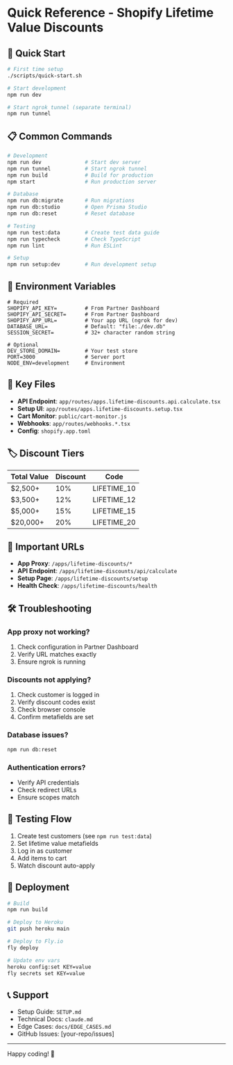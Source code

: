 # Quick Reference - Shopify Lifetime Value Discounts

## 🚀 Quick Start

```bash
# First time setup
./scripts/quick-start.sh

# Start development
npm run dev

# Start ngrok tunnel (separate terminal)
npm run tunnel
```

## 📋 Common Commands

```bash
# Development
npm run dev              # Start dev server
npm run tunnel           # Start ngrok tunnel
npm run build            # Build for production
npm start                # Run production server

# Database
npm run db:migrate       # Run migrations
npm run db:studio        # Open Prisma Studio
npm run db:reset         # Reset database

# Testing
npm run test:data        # Create test data guide
npm run typecheck        # Check TypeScript
npm run lint             # Run ESLint

# Setup
npm run setup:dev        # Run development setup
```

## 🔧 Environment Variables

```env
# Required
SHOPIFY_API_KEY=         # From Partner Dashboard
SHOPIFY_API_SECRET=      # From Partner Dashboard
SHOPIFY_APP_URL=         # Your app URL (ngrok for dev)
DATABASE_URL=            # Default: "file:./dev.db"
SESSION_SECRET=          # 32+ character random string

# Optional
DEV_STORE_DOMAIN=        # Your test store
PORT=3000                # Server port
NODE_ENV=development     # Environment
```

## 📁 Key Files

- **API Endpoint**: `app/routes/apps.lifetime-discounts.api.calculate.tsx`
- **Setup UI**: `app/routes/apps.lifetime-discounts.setup.tsx`
- **Cart Monitor**: `public/cart-monitor.js`
- **Webhooks**: `app/routes/webhooks.*.tsx`
- **Config**: `shopify.app.toml`

## 🏷️ Discount Tiers

| Total Value | Discount | Code |
|-------------|----------|------|
| $2,500+ | 10% | LIFETIME_10 |
| $3,500+ | 12% | LIFETIME_12 |
| $5,000+ | 15% | LIFETIME_15 |
| $20,000+ | 20% | LIFETIME_20 |

## 🔗 Important URLs

- **App Proxy**: `/apps/lifetime-discounts/*`
- **API Endpoint**: `/apps/lifetime-discounts/api/calculate`
- **Setup Page**: `/apps/lifetime-discounts/setup`
- **Health Check**: `/apps/lifetime-discounts/health`

## 🛠️ Troubleshooting

### App proxy not working?
1. Check configuration in Partner Dashboard
2. Verify URL matches exactly
3. Ensure ngrok is running

### Discounts not applying?
1. Check customer is logged in
2. Verify discount codes exist
3. Check browser console
4. Confirm metafields are set

### Database issues?
```bash
npm run db:reset
```

### Authentication errors?
- Verify API credentials
- Check redirect URLs
- Ensure scopes match

## 📱 Testing Flow

1. Create test customers (see `npm run test:data`)
2. Set lifetime value metafields
3. Log in as customer
4. Add items to cart
5. Watch discount auto-apply

## 🚢 Deployment

```bash
# Build
npm run build

# Deploy to Heroku
git push heroku main

# Deploy to Fly.io
fly deploy

# Update env vars
heroku config:set KEY=value
fly secrets set KEY=value
```

## 📞 Support

- Setup Guide: `SETUP.md`
- Technical Docs: `claude.md`
- Edge Cases: `docs/EDGE_CASES.md`
- GitHub Issues: [your-repo/issues]

---
Happy coding! 🎉
